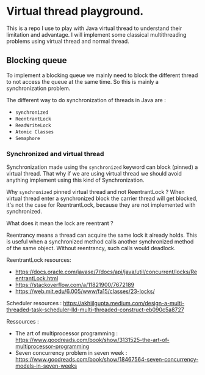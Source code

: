 # Virtual thread playground.

This is a repo I use to play with Java virtual thread to understand their limitation and advantage.
I will implement some classical multithreading problems using virtual thread and normal thread.


## Blocking queue

To implement a blocking queue we mainly need to block the different thread to not access the queue at the same time. 
So this is mainly a synchronization problem.

The different way to do synchronization of threads in Java are :

- `synchronized`
- `ReentrantLock`
- `ReadWriteLock`
- `Atomic Classes`
- `Semaphore`

### Synchronized and virtual thread

Synchronization made using the `synchronized` keyword can block (pinned) a virtual thread. 
That why if we are using virtual thread we should avoid anything implement using this kind of Synchronization.

Why `synchronized` pinned virtual thread and not ReentrantLock ?
When virtual thread enter a synchronized block the carrier thread will get blocked, it's not the case for ReentrantLock,
because they are not implemented with synchronized.

What does it mean the lock are reentrant ?

Reentrancy means a thread can acquire the same lock it already holds. This is useful when a synchronized method calls another synchronized method of the same object. 
Without reentrancy, such calls would deadlock.

ReentrantLock resources: 
- https://docs.oracle.com/javase/7/docs/api/java/util/concurrent/locks/ReentrantLock.html
- https://stackoverflow.com/a/11821900/7672189
- https://web.mit.edu/6.005/www/fa15/classes/23-locks/

Scheduler resources :
https://akhiilgupta.medium.com/design-a-multi-threaded-task-scheduler-lld-multi-threaded-construct-eb090c5a8727


Ressources : 
- The art of multiprocessor programming : https://www.goodreads.com/book/show/3131525-the-art-of-multiprocessor-programming
- Seven concurrency problem in seven week : https://www.goodreads.com/book/show/18467564-seven-concurrency-models-in-seven-weeks
